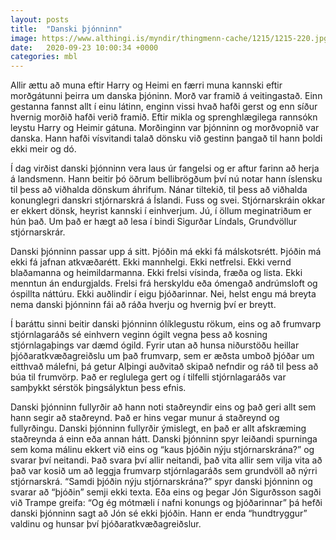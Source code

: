 ```yaml
---
layout: posts
title:  "Danski þjónninn"
image: https://www.althingi.is/myndir/thingmenn-cache/1215/1215-220.jpg
date:   2020-09-23 10:00:34 +0000
categories: mbl
---
```

Allir ættu að muna eftir Harry og Heimi en færri muna kannski eftir morðgátunni þeirra um danska þjóninn. Morð var framið á veitingastað. Einn gestanna fannst allt í einu látinn, enginn vissi hvað hafði gerst og enn síður hvernig morðið hafði verið framið. Eftir mikla og sprenghlægilega rannsókn leystu Harry og Heimir gátuna. Morðinginn var þjónninn og morðvopnið var danska. Hann hafði vísvitandi talað dönsku við gestinn þangað til hann þoldi ekki meir og dó. 

Í dag virðist danski þjónninn vera laus úr fangelsi og er aftur farinn að herja á landsmenn. Hann beitir þó öðrum bellibrögðum því nú notar hann íslensku til þess að viðhalda dönskum áhrifum. Nánar tiltekið, til þess að viðhalda konunglegri danskri stjórnarskrá á Íslandi. Fuss og svei. Stjórnarskráin okkar er ekkert dönsk, heyrist kannski í einhverjum. Jú, í öllum meginatriðum er hún það. Um það er hægt að lesa í bindi Sigurðar Líndals, Grundvöllur stjórnarskrár. 

Danski þjónninn passar upp á sitt. Þjóðin má ekki fá málskotsrétt. Þjóðin má ekki fá jafnan atkvæðarétt. Ekki mannhelgi. Ekki netfrelsi. Ekki vernd blaðamanna og heimildarmanna. Ekki frelsi vísinda, fræða og lista. Ekki menntun án endurgjalds. Frelsi frá herskyldu eða ómengað andrúmsloft og óspillta náttúru. Ekki auðlindir í eigu þjóðarinnar. Nei, helst engu má breyta nema danski þjónninn fái að ráða hverju og hvernig því er breytt.

Í baráttu sinni beitir danski þjónninn ólíklegustu rökum, eins og að frumvarp stjórnlagaráðs sé einhvern veginn ógilt vegna þess að kosning stjórnlagaþings var dæmd ógild. Fyrir utan að hunsa niðurstöðu heillar þjóðaratkvæðagreiðslu um það frumvarp, sem er æðsta umboð þjóðar um eitthvað málefni, þá getur Alþingi auðvitað skipað nefndir og ráð til þess að búa til frumvörp. Það er reglulega gert og í tilfelli stjórnlagaráðs var samþykkt sérstök þingsályktun þess efnis.

Danski þjónninn fullyrðir að hann noti staðreyndir eins og það geri allt sem hann segir að staðreynd. Það er hins vegar munur á staðreynd og fullyrðingu. Danski þjónninn fullyrðir ýmislegt, en það er allt afskræming staðreynda á einn eða annan hátt. Danski þjónninn spyr leiðandi spurninga sem koma málinu ekkert við eins og “kaus þjóðin nýju stjórnarskrána?” og svarar því neitandi. Það svara því allir neitandi, það vita allir sem vilja vita að það var kosið um að leggja frumvarp stjórnlagaráðs sem grundvöll að nýrri stjórnarskrá. “Samdi þjóðin nýju stjórnarskrána?” spyr danski þjónninn og svarar að “þjóðin” semji ekki texta. Eða eins og þegar Jón Sigurðsson sagði við Trampe greifa: “Og ég mótmæli í nafni konungs og þjóðarinnar”  þá hefði danski þjónninn sagt að Jón sé ekki þjóðin. Hann er enda “hundtryggur” valdinu og hunsar því þjóðaratkvæðagreiðslur.


